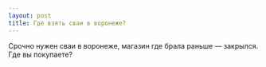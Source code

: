 ```yaml
---
layout: post 
title: Где взять сваи в воронеже? 
--- 
```

Срочно нужен сваи в воронеже, магазин где брала раньше — закрылся. Где вы покупаете?